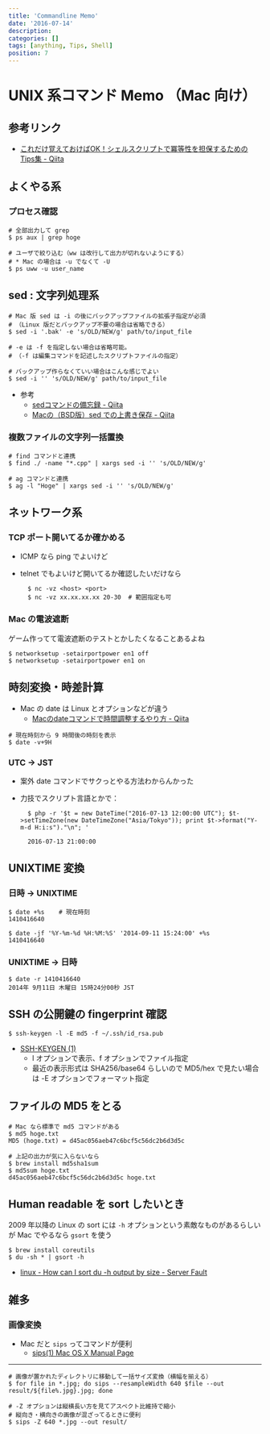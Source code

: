 ```yaml
---
title: 'Commandline Memo'
date: '2016-07-14'
description:
categories: []
tags: [anything, Tips, Shell]
position: 7
---
```


# UNIX 系コマンド Memo （Mac 向け）

## 参考リンク

- [これだけ覚えておけばOK！シェルスクリプトで冪等性を担保するためのTips集 - Qiita](http://qiita.com/yn-misaki/items/3ec0605cba228a7d5c9a)

## よくやる系

### プロセス確認

    # 全部出力して grep
    $ ps aux | grep hoge

    # ユーザで絞り込む（ww は改行して出力が切れないようにする）
    # * Mac の場合は -u でなくて -U
    $ ps uww -u user_name


## sed : 文字列処理系

    # Mac 版 sed は -i の後にバックアップファイルの拡張子指定が必須
    # （Linux 版だとバックアップ不要の場合は省略できる）
    $ sed -i '.bak' -e 's/OLD/NEW/g' path/to/input_file

    # -e は -f を指定しない場合は省略可能。
    # （-f は編集コマンドを記述したスクリプトファイルの指定）

    # バックアップ作らなくていい場合はこんな感じでよい
    $ sed -i '' 's/OLD/NEW/g' path/to/input_file

- 参考
    - [sedコマンドの備忘録 - Qiita](http://qiita.com/takech9203/items/b96eff5773ce9d9cc9b3)
    - [Macの（BSD版）sed での上書き保存 - Qiita](http://qiita.com/catfist/items/1156ae0c7875f61417ee)

### 複数ファイルの文字列一括置換

    # find コマンドと連携
    $ find ./ -name "*.cpp" | xargs sed -i '' 's/OLD/NEW/g'

    # ag コマンドと連携
    $ ag -l "Hoge" | xargs sed -i '' 's/OLD/NEW/g'


## ネットワーク系

### TCP ポート開いてるか確かめる

- ICMP なら ping でよいけど
- telnet でもよいけど開いてるか確認したいだけなら

        $ nc -vz <host> <port>
        $ nc -vz xx.xx.xx.xx 20-30  # 範囲指定も可

### Mac の電波遮断

ゲーム作ってて電波遮断のテストとかしたくなることあるよね

    $ networksetup -setairportpower en1 off
    $ networksetup -setairportpower en1 on

## 時刻変換・時差計算

- Mac の date は Linux とオプションなどが違う
    - [Macのdateコマンドで時間調整するやり方 - Qiita](http://qiita.com/hid_tgc/items/a82e00112a3683ede528)

```
# 現在時刻から 9 時間後の時刻を表示
$ date -v+9H
```

### UTC → JST

- 案外 date コマンドでサクっとやる方法わからんかった
- 力技でスクリプト言語とかで：

        $ php -r '$t = new DateTime("2016-07-13 12:00:00 UTC"); $t->setTimeZone(new DateTimeZone("Asia/Tokyo")); print $t->format("Y-m-d H:i:s")."\n"; '
        
        2016-07-13 21:00:00

## UNIXTIME 変換

### 日時 → UNIXTIME

    $ date +%s    # 現在時刻 
    1410416640

    $ date -jf '%Y-%m-%d %H:%M:%S' '2014-09-11 15:24:00' +%s
    1410416640

### UNIXTIME → 日時

    $ date -r 1410416640
    2014年 9月11日 木曜日 15時24分00秒 JST

## SSH の公開鍵の fingerprint 確認

    $ ssh-keygen -l -E md5 -f ~/.ssh/id_rsa.pub

- [SSH-KEYGEN (1)](http://euske.github.io/openssh-jman/ssh-keygen.html)
    - l オプションで表示、f オプションでファイル指定
    - 最近の表示形式は SHA256/base64 らしいので
      MD5/hex で見たい場合は -E オプションでフォーマット指定

## ファイルの MD5 をとる

    # Mac なら標準で md5 コマンドがある
    $ md5 hoge.txt
    MD5 (hoge.txt) = d45ac056aeb47c6bcf5c56dc2b6d3d5c

    # 上記の出力が気に入らないなら
    $ brew install md5sha1sum
    $ md5sum hoge.txt
    d45ac056aeb47c6bcf5c56dc2b6d3d5c hoge.txt

## Human readable を sort したいとき
2009 年以降の Linux の sort には `-h` オプションという素敵なものがあるらしいが
Mac でやるなら `gsort` を使う

    $ brew install coreutils
    $ du -sh * | gsort -h

- [linux - How can I sort du -h output by size - Server Fault](http://serverfault.com/questions/62411/how-can-i-sort-du-h-output-by-size)

## 雑多

### 画像変換

- Mac だと `sips` ってコマンドが便利
    - [sips(1) Mac OS X Manual Page](https://developer.apple.com/legacy/library/documentation/Darwin/Reference/ManPages/man1/sips.1.html)

____

    # 画像が置かれたディレクトリに移動して一括サイズ変換（横幅を揃える）
    $ for file in *.jpg; do sips --resampleWidth 640 $file --out result/${file%.jpg}.jpg; done

    # -Z オプションは縦横長い方を見てアスペクト比維持で縮小
    # 縦向き・横向きの画像が混ざってるときに便利
    $ sips -Z 640 *.jpg --out result/

